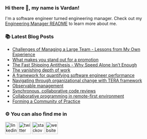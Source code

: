 ### Hi there 👋, my name is Vardan!

I'm a software engineer turned engineering manager. 
Check out my [Engineering Manager README](https://vtorosyan.github.io/engineering-manager-readme/) to learn more about me.

### 📚 Latest Blog Posts

* [Challenges of Managing a Large Team - Lessons from My Own Experience](https://vtorosyan.github.io/managing-large-team/)
* [What makes you stand out for a promotion](https://vtorosyan.github.io/ready-for-promotion/)
* [The Fast Shipping Antithesis - Why Speed Alone Isn’t Enough](https://vtorosyan.github.io/fast-shipping-anti-thesis/)
* [The vanishing depth of work](https://vtorosyan.github.io/vanishing-debth-of-work/)
* [A framework for quantifying software engineer performance](https://vtorosyan.github.io/performance-reviews-quantification/)
* [Navigating through organizational change with TERA framework](https://vtorosyan.github.io/navigating-change-with-tera/)
* [Observable management](https://vtorosyan.github.io/observable-management/)
* [Synchronous, collaborative code reviews](https://vtorosyan.github.io/synchronous-collaborative-code-reviews/)
* [Collaborative programming in remote-first environment](https://vtorosyan.github.io/collaborative-programming/)
* [Forming a Community of Practice](https://vtorosyan.github.io/community-of-practice/)


### ⚙️ You can also find me in

[<img src='https://cdn.jsdelivr.net/npm/simple-icons@3.0.1/icons/linkedin.svg' alt='linkedin' height='40'>](https://www.linkedin.com/in/vtorosyan/)  [<img src='https://cdn.jsdelivr.net/npm/simple-icons@3.0.1/icons/twitter.svg' alt='twitter' height='40'>](https://twitter.com/vtorosy)  [<img src='https://cdn.jsdelivr.net/npm/simple-icons@3.0.1/icons/stackoverflow.svg' alt='stackoverflow' height='40'>](https://stackoverflow.com/users/1534407)  [<img src='https://cdn.jsdelivr.net/npm/simple-icons@3.0.1/icons/icloud.svg' alt='website' height='40'>](https://vtorosyan.github.io/)


